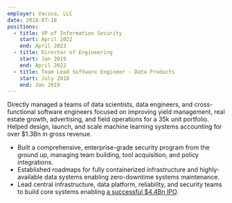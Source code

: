 ```yaml
---
employer: Vacasa, LLC
date: 2018-07-18
positions:
  - title: VP of Information Security
    start: April 2022
    end: April 2023
  - title: Director of Engineering
    start: Jan 2019
    end: April 2022
  - title: Team Lead Software Engineer - Data Products
    start: July 2018
    end: Jan 2019
---
```

Directly managed a teams of data scientists, data engineers, and cross-functional software engineers focused on improving yield management, real estate growth, advertising, and field operations for a 35k unit portfolio. Helped design, launch, and scale machine learning systems accounting for over $1.3Bn in gross revenue.

- Built a comprehensive, enterprise-grade security program from the ground up, managing team building, tool acquisition, and policy integrations. 
- Established roadmaps for fully containerized infrastructure and highly-available data systems enabling zero-downtime systems maintenance.
- Lead central infrastructure, data platform, reliability, and security teams to build core systems enabling [a successful $4.4Bn IPO](https://www.opb.org/article/2021/12/07/vacasa-ipo-price-portland-oregon-based-companies-vacation-rentals-stock-market/).
